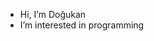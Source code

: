 -  Hi, I’m Doğukan
-  I’m interested in programming

<!---
Dogrud/Dogrud is a ✨ special ✨ repository because its `README.md` (this file) appears on your GitHub profile.
You can click the Preview link to take a look at your changes.
--->
